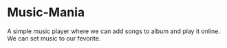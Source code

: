 # Music-Mania
A simple music player where we can add songs to album and play it online. We can set music to our fevorite.
